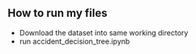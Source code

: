 ## How to run my files
- Download the dataset into same working directory
- run accident_decision_tree.ipynb 
